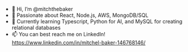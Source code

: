 - 👋 Hi, I’m @mitchthebaker
- 👀 Passionate about React, Node.js, AWS, MongoDB/SQL
- 🌱 Currently learning Typescript, Python for AI, and MySQL for creating relational databases
- 📫 You can best reach me on LinkedIn! https://www.linkedin.com/in/mitchel-baker-146768146/

<!---
mitchthebaker/mitchthebaker is a ✨ special ✨ repository because its `README.md` (this file) appears on your GitHub profile.
You can click the Preview link to take a look at your changes.
--->
